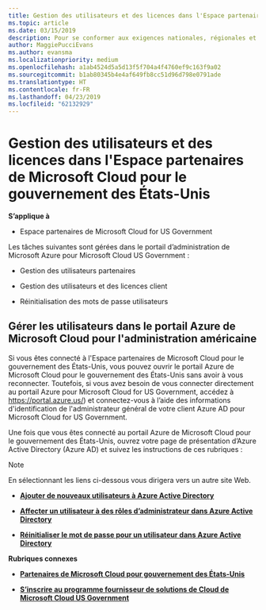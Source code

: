 ```yaml
---
title: Gestion des utilisateurs et des licences dans l'Espace partenaires de Microsoft Cloud pour le gouvernement des États-Unis | Espace partenaires de Microsoft Cloud pour le gouvernement des États-Unis
ms.topic: article
ms.date: 03/15/2019
description: Pour se conformer aux exigences nationales, régionales et sectorielles qui régissent la collecte et l’utilisation des données personnelles, les fonctionnalités de gestion des utilisateurs ne sont pas disponibles dans l'Espace partenaires de Microsoft Cloud pour le gouvernement des États-Unis. Ajoutez et gérez plutôt les utilisateurs dans le portail Azure de Microsoft Cloud pour le gouvernement des États-Unis.
author: MaggiePucciEvans
ms.author: evansma
ms.localizationpriority: medium
ms.openlocfilehash: a1ab4524d5a5d13f5f704a4f4760ef9c163f9a02
ms.sourcegitcommit: b1ab80345b4e4af649fb8cc51d96d798e0791ade
ms.translationtype: HT
ms.contentlocale: fr-FR
ms.lasthandoff: 04/23/2019
ms.locfileid: "62132929"
---
```

# <a name="user-and-license-management-in-partner-center-for-microsoft-cloud-for-us-government"></a>Gestion des utilisateurs et des licences dans l'Espace partenaires de Microsoft Cloud pour le gouvernement des États-Unis

**S’applique à**

-  Espace partenaires de Microsoft Cloud for US Government

Les tâches suivantes sont gérées dans le portail d’administration de Microsoft Azure pour Microsoft Cloud US Government :

- Gestion des utilisateurs partenaires

- Gestion des utilisateurs et des licences client

- Réinitialisation des mots de passe utilisateurs


## <a name="how-to-manage-users-in-the-azure-portal-for-microsoft-cloud-for-us-government"></a>Gérer les utilisateurs dans le portail Azure de Microsoft Cloud pour l'administration américaine

Si vous êtes connecté à l'Espace partenaires de Microsoft Cloud pour le gouvernement des États-Unis, vous pouvez ouvrir le portail Azure de Microsoft Cloud pour le gouvernement des États-Unis sans avoir à vous reconnecter. Toutefois, si vous avez besoin de vous connecter directement au portail Azure pour Microsoft Cloud for US Government, accédez à https://portal.azure.us/) et connectez-vous à l’aide des informations d'identification de l'administrateur général de votre client Azure AD pour Microsoft Cloud for US Government.

Une fois que vous êtes connecté au portail Azure de Microsoft Cloud pour le gouvernement des États-Unis, ouvrez votre page de présentation d’Azure Active Directory (Azure AD) et suivez les instructions de ces rubriques :

> [!NOTE]  
> En sélectionnant les liens ci-dessous vous dirigera vers un autre site Web. 

-  [**Ajouter de nouveaux utilisateurs à Azure Active Directory**](https://docs.microsoft.com/azure/active-directory/active-directory-users-create-azure-portal)

-  [**Affecter un utilisateur à des rôles d’administrateur dans Azure Active Directory**](https://docs.microsoft.com/azure/active-directory/active-directory-users-assign-role-azure-portal)

-  [**Réinitialiser le mot de passe pour un utilisateur dans Azure Active Directory**](https://docs.microsoft.com/azure/active-directory/active-directory-users-reset-password-azure-portal)

**Rubriques connexes**

-  [**Partenaires de Microsoft Cloud pour gouvernement des États-Unis**](partner-center-for-microsoft-us-govt-cloud.md)

-  [**S’inscrire au programme fournisseur de solutions de Cloud de Microsoft Cloud US Government**](enroll-in-csp-for-microsoft-us-govt-cloud.md)

